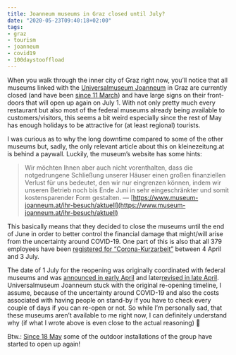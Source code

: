 ```yaml
---
title: Joanneum museums in Graz closed until July?
date: "2020-05-23T09:40:18+02:00"
tags:
- graz
- tourism
- joanneum
- covid19
- 100daystooffload
---
```


When you walk through the inner city of Graz right now, you’ll notice that all museums linked with the [Universalmuseum Joanneum](https://www.museum-joanneum.at/) in Graz are currently closed (and have been [since 11 March](https://www.museum-joanneum.at/newsletter-mail/presse/2020/sperre-gilt-ab-11-maerz)) and have large signs on their front-doors that will open up again on July 1. With not only pretty much every restaurant but also most of the federal museums already being available to customers/visitors, this seems a bit weird especially since the rest of May has enough holidays to be attractive for (at least regional) tourists. 

I was curious as to why the long downtime compared to some of the other museums but, sadly, the only relevant article about this on kleinezeitung.at is behind a paywall. Luckily, the museum’s website has some hints:

> Wir möchten Ihnen aber auch nicht vorenthalten, dass die notgedrungene Schließung unserer Häuser einen großen finanziellen Verlust für uns bedeutet, den wir nur eingrenzen können, indem wir unseren Betrieb noch bis Ende Juni in sehr eingeschränkter und somit kostensparender Form gestalten.
> — [https://www.museum-joanneum.at/ihr-besuch/aktuell](https://www.museum-joanneum.at/ihr-besuch/aktuell)

This basically means that they decided to close the museums until the end of June in order to better control the financial damage that might/will arise from the uncertainty around COVID-19. One part of this is also that all 379 employees have been [registered for “Corona-Kurzarbeit”](https://www.museum-joanneum.at/newsletter-mail/presse/2020/379-mitarbeiterinnen-in-corona-kurzarbeit) between 4 April and 3 July.

The date of 1 July for the reopening was originally coordinated with federal museums and was [announced in early April](https://www.derstandard.at/story/2000116609831/vage-prognose-museen-oeffnen-wohl-ab-juli) and later[revised in late April](https://orf.at/stories/3162224/). Universalmuseum Joanneum stuck with the original re-opening timeline, I assume, because of the uncertainty around COVID-19 and also the costs associated with having people on stand-by if you have to check every couple of days if you can re-open or not. So while I’m personally sad, that these museums aren’t available to me right now, I can definitely understand why (if what I wrote above is even close to the actual reasoning) 🙂

Btw.: [Since 18 May](https://www.museum-joanneum.at/newsletter-mail/presse/universalmuseum-joanneum-oeffnet-schrittweise-ab-18-mai) some of the outdoor installations of the group have started to open up again!
